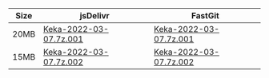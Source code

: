 |    Size   |     jsDelivr  | FastGit |
|  ---  |  ---  |  ---  |
| 20MB | [Keka-2022-03-07.7z.001](https://cdn.jsdelivr.net/gh/appleians/Keka@main/Keka-2022-03-07.7z.001) | [Keka-2022-03-07.7z.001](https://raw.fastgit.org/appleians/Keka/main/Keka-2022-03-07.7z.001) |
| 15MB | [Keka-2022-03-07.7z.002](https://cdn.jsdelivr.net/gh/appleians/Keka@main/Keka-2022-03-07.7z.002) | [Keka-2022-03-07.7z.002](https://raw.fastgit.org/appleians/Keka/main/Keka-2022-03-07.7z.002) |
